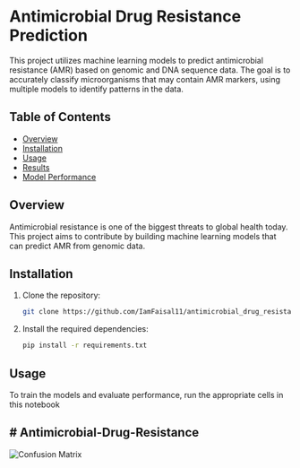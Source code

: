 # Antimicrobial Drug Resistance Prediction

This project utilizes machine learning models to predict antimicrobial resistance (AMR) based on genomic and DNA sequence data. The goal is to accurately classify microorganisms that may contain AMR markers, using multiple models to identify patterns in the data.

## Table of Contents
- [Overview](#overview)
- [Installation](#installation)
- [Usage](#usage)
- [Results](#results)
- [Model Performance](#model-performance)

## Overview

Antimicrobial resistance is one of the biggest threats to global health today. This project aims to contribute by building machine learning models that can predict AMR from genomic data.

## Installation

1. Clone the repository:

   ```bash
   git clone https://github.com/IamFaisal11/antimicrobial_drug_resistance.git
   
2. Install the required dependencies:

   ```bash
   pip install -r requirements.txt
   
## Usage
   To train the models and evaluate performance, run the appropriate cells in this notebook
   
## # Antimicrobial-Drug-Resistance
![Confusion Matrix](Results/output.png)


